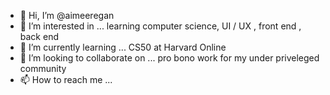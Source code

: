 - 👋 Hi, I’m @aimeeregan
- 👀 I’m interested in ... learning computer science, UI / UX , front end , back end
- 🌱 I’m currently learning ... CS50 at Harvard Online
- 💞️ I’m looking to collaborate on ... pro bono work for my under priveleged community 
- 📫 How to reach me ... 

<!---
aimeeregan/aimeeregan is a ✨ special ✨ repository because its `README.md` (this file) appears on your GitHub profile.
You can click the Preview link to take a look at your changes.
--->
